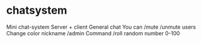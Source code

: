 # chatsystem

Mini chat-system
Server + client
General chat
You can /mute /unmute users
Change color nickname /admin
Command /roll random number 0-100

